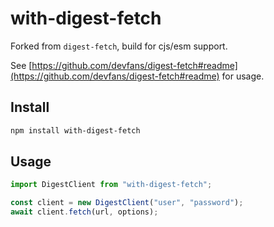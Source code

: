 # with-digest-fetch

Forked from `digest-fetch`, build for cjs/esm support.

See [https://github.com/devfans/digest-fetch#readme](https://github.com/devfans/digest-fetch#readme) for usage.

## Install

```sh
npm install with-digest-fetch
```

## Usage

```ts
import DigestClient from "with-digest-fetch";

const client = new DigestClient("user", "password");
await client.fetch(url, options);
```
